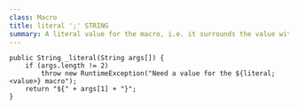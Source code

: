 ```yaml
---
class: Macro
title: literal ';' STRING
summary: A literal value for the macro, i.e. it surrounds the value with the macro prefix and suffix.
---
```


	public String _literal(String args[]) {
		if (args.length != 2)
			throw new RuntimeException("Need a value for the ${literal;<value>} macro");
		return "${" + args[1] + "}";
	}

